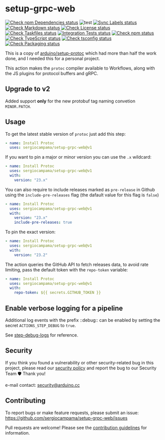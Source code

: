 # setup-grpc-web

[![Check npm Dependencies status](https://github.com/sergiocampama/setup-grpc-web/actions/workflows/check-npm-dependencies-task.yml/badge.svg)](https://github.com/sergiocampama/setup-grpc-web/actions/workflows/check-npm-dependencies-task.yml)
![test](https://github.com/sergiocampama/setup-grpc-web/workflows/test/badge.svg)
[![Sync Labels status](https://github.com/sergiocampama/setup-grpc-web/actions/workflows/sync-labels-npm.yml/badge.svg)](https://github.com/sergiocampama/setup-grpc-web/actions/workflows/sync-labels-npm.yml)
[![Check Markdown status](https://github.com/sergiocampama/setup-grpc-web/actions/workflows/check-markdown-task.yml/badge.svg)](https://github.com/sergiocampama/setup-grpc-web/actions/workflows/check-markdown-task.yml)
[![Check License status](https://github.com/sergiocampama/setup-grpc-web/actions/workflows/check-license.yml/badge.svg)](https://github.com/sergiocampama/setup-grpc-web/actions/workflows/check-license.yml)
[![Check Taskfiles status](https://github.com/sergiocampama/setup-grpc-web/actions/workflows/check-taskfiles.yml/badge.svg)](https://github.com/sergiocampama/setup-grpc-web/actions/workflows/check-taskfiles.yml)
[![Integration Tests status](https://github.com/sergiocampama/setup-grpc-web/actions/workflows/test-integration.yml/badge.svg)](https://github.com/sergiocampama/setup-grpc-web/actions/workflows/test-integration.yml)
[![Check npm status](https://github.com/sergiocampama/setup-grpc-web/actions/workflows/check-npm-task.yml/badge.svg)](https://github.com/sergiocampama/setup-grpc-web/actions/workflows/check-npm-task.yml)
[![Check TypeScript status](https://github.com/sergiocampama/setup-grpc-web/actions/workflows/check-typescript-task.yml/badge.svg)](https://github.com/sergiocampama/setup-grpc-web/actions/workflows/check-typescript-task.yml)
[![Check tsconfig status](https://github.com/sergiocampama/setup-grpc-web/actions/workflows/check-tsconfig-task.yml/badge.svg)](https://github.com/sergiocampama/setup-grpc-web/actions/workflows/check-tsconfig-task.yml)
[![Check Packaging status](https://github.com/sergiocampama/setup-grpc-web/actions/workflows/check-packaging-ncc-typescript-task.yml/badge.svg)](https://github.com/sergiocampama/setup-grpc-web/actions/workflows/check-packaging-ncc-typescript-task.yml)

This is a copy of [arduino/setup-protoc](https://github.com/sergiocampama/setup-grpc-web) which had more than half the work done, and I needed this for a personal project.

This action makes the `protoc` compiler available to Workflows, along with the JS plugins for protocol buffers and gRPC.


## Upgrade to v2

Added support **only** for the new protobuf tag naming convetion `MINOR.PATCH`.

## Usage

To get the latest stable version of `protoc` just add this step:

```yaml
- name: Install Protoc
  uses: sergiocampama/setup-grpc-web@v1
```

If you want to pin a major or minor version you can use the `.x` wildcard:

```yaml
- name: Install Protoc
  uses: sergiocampama/setup-grpc-web@v1
  with:
    version: "23.x"
```

You can also require to include releases marked as `pre-release` in Github using the `include-pre-releases` flag (the dafault value for this flag is `false`)

```yaml
- name: Install Protoc
  uses: sergiocampama/setup-grpc-web@v1
  with:
    version: "23.x"
    include-pre-releases: true
```

To pin the exact version:

```yaml
- name: Install Protoc
  uses: sergiocampama/setup-grpc-web@v1
  with:
    version: "23.2"
```

The action queries the GitHub API to fetch releases data, to avoid rate limiting,
pass the default token with the `repo-token` variable:

```yaml
- name: Install Protoc
  uses: sergiocampama/setup-grpc-web@v1
  with:
    repo-token: ${{ secrets.GITHUB_TOKEN }}
```

## Enable verbose logging for a pipeline

Additional log events with the prefix ::debug:: can be enabled by setting the secret `ACTIONS_STEP_DEBUG` to `true`.

See [step-debug-logs](https://github.com/actions/toolkit/blob/master/docs/action-debugging.md#step-debug-logs) for reference.

## Security

If you think you found a vulnerability or other security-related bug in this project, please read our
[security policy](https://github.com/sergiocampama/setup-grpc-web/security/policy) and report the bug to our Security Team 🛡️
Thank you!

e-mail contact: security@arduino.cc

## Contributing

To report bugs or make feature requests, please submit an issue: https://github.com/sergiocampama/setup-grpc-web/issues

Pull requests are welcome! Please see the [contribution guidelines](.github/CONTRIBUTING.md) for information.
